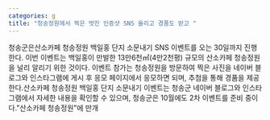 ```yaml
---
categories: g
title: "청송정원에서 찍은 멋진 인증샷 SNS 올리고 경품도 받고 "
---
```

청송군은산소카페 청송정원 백일홍 단지 소문내기 SNS 이벤트를 오는 30일까지 진행한다. 이번 이벤트는 백일홍이 만발한 13만6천㎡(4만2천평) 규모의 산소카페 청송정원을 널리 알리기 위한 것이다. 이벤트 참가는 청송정원을 방문하여 찍은 사진을 네이버 블로그와 인스타그램에 게시 후 응모 페이지에서 응모하면 되며, 추첨을 통해 경품을 제공한다.산소카페 청송정원 백일홍 단지 소문내기 이벤트는 청송군 네이버 블로그와 인스타그램에서 자세한 내용을 확인할 수 있으며, 청송군은 10월에도 2차 이벤트를 준비 중이다."산소카페 청송정원"에 만개